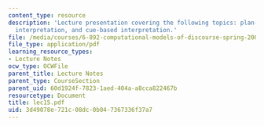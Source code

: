 ```yaml
---
content_type: resource
description: 'Lecture presentation covering the following topics: plan-inferential
  interpretation, and cue-based interpretation.'
file: /media/courses/6-892-computational-models-of-discourse-spring-2004/3d49078e721c08dc0b047367336f37a7_lec15.pdf
file_type: application/pdf
learning_resource_types:
- Lecture Notes
ocw_type: OCWFile
parent_title: Lecture Notes
parent_type: CourseSection
parent_uid: 60d1924f-7823-1aed-404a-a8cca822467b
resourcetype: Document
title: lec15.pdf
uid: 3d49078e-721c-08dc-0b04-7367336f37a7
---
```

